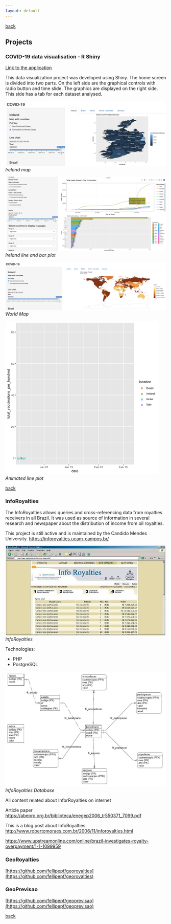 ```yaml
---
layout: default
---
```


[back](./index.html#projects)

## Projects

### COVID-19 data visualisation - R Shiny

[Link to the application](https://fellipe.shinyapps.io/shiny_project/)

This data visualization project was developed using Shiny. The home screen is divided into two parts. 
On the left side are the graphical controls with radio button and time slide. 
The graphics are displayed on the right side. This side has a tab for each dataset analysed.

![ireland_map.png](/assets/images/ireland_map.png)*Ireland map*

![ireland_map.png](/assets/images/ireland_line_bar_plot.png)*Ireland line and bar plot*

![world_map.png](/assets/images/world_map.png)*World Map*

![line_plot_animated.gif](/assets/images/line_plot_animated.gif)*Animated line plot*

[back](./index.html#projects)

### InfoRoyalties

The InfoRoyalties allows queries and cross-referencing data from royalties receivers in all Brazil. It was used as source of information in several research and newspaper about the distribution of income from oil royalties. 

This project is still active and is maintained by the Candido Mendes University. 
https://inforoyalties.ucam-campos.br/

![inforoyalties.jpeg](/assets/images/inforoyalties.jpeg)*InfoRoyalties*

Technologies:
 - PHP
 - PostgreSQL

![inforoyalties_db.png](/assets/images/inforoyalties_db.png)*InfoRoyalties Database*

All content related about InforRoyalties on internet

Article paper 
https://abepro.org.br/biblioteca/enegep2006_tr550371_7099.pdf

This is a blog post about InfoRoyalties:
http://www.robertomoraes.com.br/2006/11/inforoyalties.html

https://www.upstreamonline.com/online/brazil-investigates-royalty-overpayment/1-1-1099959


### GeoRoyalties


[https://github.com/fellipepf/georoyalties](https://github.com/fellipepf/georoyalties)

### GeoPrevisao

[https://github.com/fellipepf/geoprevisao](https://github.com/fellipepf/geoprevisao)

[back](./index.html#projects)
